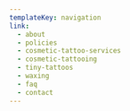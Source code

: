 ```yaml
---
templateKey: navigation
link:
  - about
  - policies
  - cosmetic-tattoo-services
  - cosmetic-tattooing
  - tiny-tattoos
  - waxing
  - faq
  - contact
---
```

